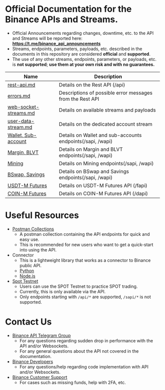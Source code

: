 # Official Documentation for the Binance APIs and Streams.
* Official Announcements regarding changes, downtime, etc. to the API and Streams will be reported here: **https://t.me/binance_api_announcements**
* Streams, endpoints, parameters, payloads, etc. described in the documents in this repository are considered **official** and **supported**.
* The use of any other streams, endpoints, parameters, or payloads, etc. is **not supported**; **use them at your own risk and with no guarantees.**


Name | Description
------------ | ------------
[rest-api.md](./rest-api.md)     | Details on the Rest API (/api)
[errors.md](./errors.md)   | Descriptions of possible error messages from the Rest API
[web-socket-streams.md](./web-socket-streams.md)   | Details on available streams and payloads
[user-data-stream.md](./user-data-stream.md)   | Details on the dedicated account stream
[Wallet, Sub-account](https://binance-docs.github.io/apidocs/spot/en) | Details on Wallet and sub-accounts endpoints(/sapi, /wapi)
[Margin, BLVT](https://binance-docs.github.io/apidocs/spot/en) | Details on Margin and BLVT endpoints(/sapi, /wapi)
[Mining](https://binance-docs.github.io/apidocs/spot/en) | Details on Mining endpoints(/sapi, /wapi)
[BSwap, Savings](https://binance-docs.github.io/apidocs/spot/en) | Details on BSwap and Savings endpoints(/sapi, /wapi)
[USDT-M Futures](https://binance-docs.github.io/apidocs/futures/en/)  | Details on USDT-M Futures API (/fapi)
[COIN-M Futures](https://binance-docs.github.io/apidocs/delivery/en/) | Details on COIN-M Futures API (/dapi)


# Useful Resources

* [Postman Collections](https://github.com/binance/binance-api-postman)
    * A postman collection containing the API endpoints for quick and easy use.
    * This is recommended for new users who want to get a quick-start into using the API.
* Connector    
    * This is a lightweight library that works as a connector to Binance public API.
    * [Python](https://github.com/binance/binance-connector-python)
    * [Node.js](https://github.com/binance/binance-connector-node)
* [Spot Testnet](https://testnet.binance.vision/)
    * Users can use the SPOT Testnet to practice SPOT trading.
    * Currently, this is only available via the API.
    * Only endpoints starting with `/api/*` are supported, `/sapi/*` is not supported.

# Contact Us

* [Binance API Telegram Group](https://t.me/binance_api_english)
    * For any questions regarding sudden drop in performance with the API and/or Websockets.
    * For any general questions about the API not covered in the documentation.
* [Binance Developers](https://dev.binance.vision/)
    * For any questions/help regarding code implementation with API and/or Websockets.
* [Binance Customer Support](https://www.binance.com/en/support-center)
    * For cases such as missing funds, help with 2FA, etc.
